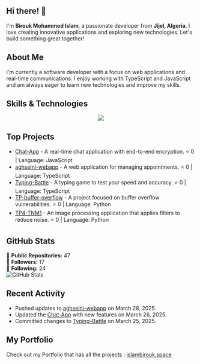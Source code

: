 ## Hi there! 👋

I'm **Birouk Mohammed Islam**, a passionate developer from **Jijel, Algeria**. I love creating innovative applications and exploring new technologies. Let's build something great together!

## About Me

I'm currently a software developer with a focus on web applications and real-time communications. I enjoy working with TypeScript and JavaScript and am always eager to learn new technologies and improve my skills.

## Skills & Technologies

<p align="center">
  <a href="https://skillicons.dev">
    <img src="https://skillicons.dev/icons?i=html,css,react,tailwind,ts,js,nextjs,py,git,github,django,electron,nodejs,express,mysql,mongodb,vscode,supabase,firebase,vercel,postman,vite,bash,prisma,npm,java" />
  </a>
</p>

## Top Projects

- [Chat-App](https://github.com/islamdev2022/Chat-App) - A real-time chat application with end-to-end encryption. ⭐️ 0 | Language: JavaScript
- [aghselni-webapp](https://github.com/islamdev2022/aghselni-webapp) - A web application for managing appointments. ⭐️ 0 | Language: TypeScript
- [Typing-Battle](https://github.com/islamdev2022/Typing-Battle) - A typing game to test your speed and accuracy. ⭐️ 0 | Language: TypeScript
- [TP-buffer-overflow](https://github.com/islamdev2022/TP-buffer-overflow) - A project focused on buffer overflow vulnerabilities. ⭐️ 0 | Language: Python
- [TP4-TNM1](https://github.com/islamdev2022/TP4-TNM1) - An image processing application that applies filters to reduce noise. ⭐️ 0 | Language: Python

## GitHub Stats

🌟 **Public Repositories:** 47  
👥 **Followers:** 17  
🔗 **Following:** 24  
![GitHub Stats](https://github-readme-stats.vercel.app/api?username=islamdev2022&show_icons=true&theme=radical)

## Recent Activity

- Pushed updates to [aghselni-webapp](https://github.com/islamdev2022/aghselni-webapp) on March 28, 2025.
- Updated the [Chat-App](https://github.com/islamdev2022/Chat-App) with new features on March 26, 2025.
- Committed changes to [Typing-Battle](https://github.com/islamdev2022/Typing-Battle) on March 25, 2025.

## My Portfolio

Check out my Portfolio that has all the projects : [islambirouk.space](https://islambirouk.space)
